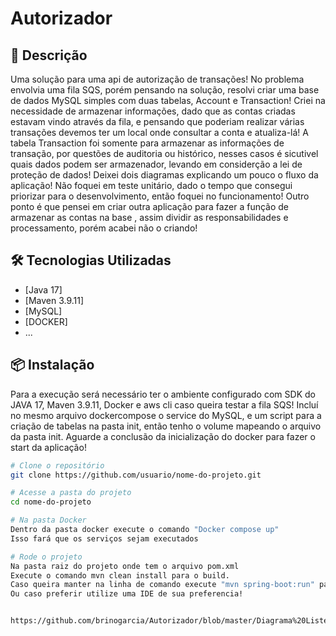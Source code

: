 # Autorizador

## 📌 Descrição
Uma solução para uma api de autorização de transações!
No problema envolvia uma fila SQS, porém pensando na solução, resolvi criar uma base de dados MySQL simples com duas tabelas, Account e Transaction!
Criei na necessidade de armazenar informações, dado que as contas criadas estavam vindo através da fila, e pensando que poderiam realizar várias transações devemos ter um local onde consultar a conta e atualiza-lá!
A tabela Transaction foi somente para armazenar as informações de transação, por questões de auditoria ou histórico, nesses casos é sicutivel quais dados podem ser armazenador, levando em considerção a lei de proteção de dados!
Deixei dois diagramas explicando um pouco o fluxo da aplicação!
Não foquei em teste unitário, dado o tempo que consegui priorizar para o desenvolvimento, então foquei no funcionamento!
Outro ponto é que pensei em criar outra aplicação para fazer a função de armazenar as contas na base , assim dividir as responsabilidades e processamento, porém acabei não o criando!

## 🛠️ Tecnologias Utilizadas

- [Java 17]
- [Maven 3.9.11]
- [MySQL]
- [DOCKER]
- ...

## 📦 Instalação
Para a execução será necessário ter o ambiente configurado com SDK do JAVA 17, Maven 3.9.11, Docker e aws cli caso queira testar a fila SQS!
Incluí no mesmo arquivo dockercompose o service do MySQL, e um script para a criação de tabelas na pasta init, então tenho o volume mapeando o arquivo da pasta init.
Aguarde a conclusão da inicialização do docker para fazer o start da aplicação!

```bash
# Clone o repositório
git clone https://github.com/usuario/nome-do-projeto.git

# Acesse a pasta do projeto
cd nome-do-projeto

# Na pasta Docker
Dentro da pasta docker execute o comando "Docker compose up"
Isso fará que os serviços sejam executados

# Rode o projeto
Na pasta raiz do projeto onde tem o arquivo pom.xml
Execute o comando mvn clean install para o build.
Caso queira manter na linha de comando execute "mvn spring-boot:run" para subir a aplicação
Ou caso preferir utilize uma IDE de sua preferencia!


https://github.com/brinogarcia/Autorizador/blob/master/Diagrama%20Listener%20SQS.png




